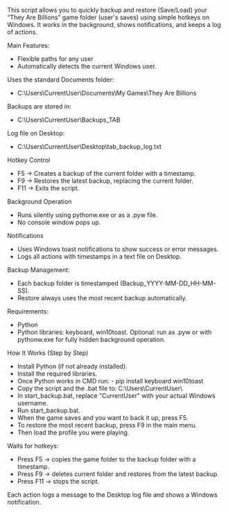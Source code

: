 This script allows you to quickly backup and restore (Save/Load) your “They Are Billions” game folder (user's saves) using simple hotkeys on Windows. It works in the background, shows notifications, and keeps a log of actions.

Main Features:
- Flexible paths for any user
- Automatically detects the current Windows user.


Uses the standard Documents folder:
- C:\Users\CurrentUser\Documents\My Games\They Are Billions

Backups are stored in:
- C:\Users\CurrentUser\Backups_TAB

Log file on Desktop:
- C:\Users\CurrentUser\Desktop\tab_backup_log.txt


Hotkey Control
- F5 → Creates a backup of the current folder with a timestamp.
- F9 → Restores the latest backup, replacing the current folder.
- F11 → Exits the script.

Background Operation
- Runs silently using pythonw.exe or as a .pyw file.
- No console window pops up.

Notifications
- Uses Windows toast notifications to show success or error messages.
- Logs all actions with timestamps in a text file on Desktop.

Backup Management:
- Each backup folder is timestamped (Backup_YYYY-MM-DD_HH-MM-SS).
- Restore always uses the most recent backup automatically.

Requirements:
- Python
- Python libraries: keyboard, win10toast.
Optional: run as .pyw or with pythonw.exe for fully hidden background operation.

How It Works (Step by Step)
- Install Python (if not already installed).
- Install the required libraries.
- Once Python works in CMD run: - pip install keyboard win10toast
- Copy the script and the .bat file to: C:\Users\CurrentUser\
- In start_backup.bat, replace "CurrentUser" with your actual Windows username.
- Run start_backup.bat.
- When the game saves and you want to back it up, press F5.
- To restore the most recent backup, press F9 in the main menu.
- Then load the profile you were playing.

Waits for hotkeys:
- Press F5 → copies the game folder to the backup folder with a timestamp.
- Press F9 → deletes current folder and restores from the latest backup.
- Press F11 → stops the script.

Each action logs a message to the Desktop log file and shows a Windows notification.
